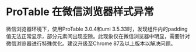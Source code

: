 # ProTable 在微信浏览器样式异常

微信浏览器环境下，使用ProTable 3.0.4和umi 3.5.33时，发现组件内的padding值无法正常显示，部分元素间出现空隙。此现象仅在微信浏览器中明显，需要针对微信浏览器进行特殊优化。建议升级至Chrome 87及以上版本以解决问题。

